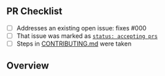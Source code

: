 <!-- 👋 Hi, thanks for sending a PR to my-typescript-app! 💖
Please fill out all fields below and make sure each item is true and [x] checked.
Otherwise we may not be able to review your PR. -->

## PR Checklist

- [ ] Addresses an existing open issue: fixes #000
- [ ] That issue was marked as [`status: accepting prs`](https://github.com/necolo/my-typescript-app/issues?q=is%3Aopen+is%3Aissue+label%3A%22status%3A+accepting+prs%22)
- [ ] Steps in [CONTRIBUTING.md](https://github.com/necolo/my-typescript-app/blob/main/.github/CONTRIBUTING.md) were taken

## Overview

<!-- Description of what is changed and how the code change does that. -->

